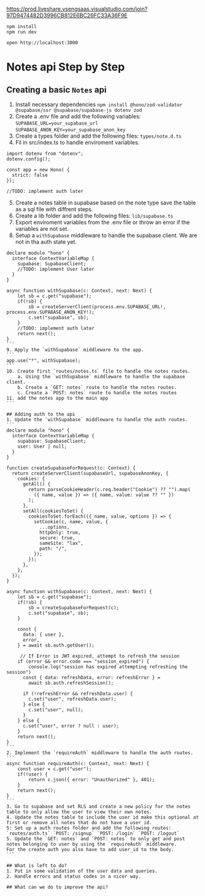 https://prod.liveshare.vsengsaas.visualstudio.com/join?97D9474482D3996CB812E6BC26FC33A36F9E
```
npm install
npm run dev
```

```
open http://localhost:3000
```

# Notes api Step by Step

## Creating a basic `Notes` api

1. Install necessary dependencies
   `npm install @hono/zod-validator @supabase/ssr @supabase/supabase-js dotenv zod`
2. Create a .env file and add the following variables:
   `SUPABASE_URL=your_supabase_url`
   `SUPABASE_ANON_KEY=your_supabase_anon_key`
3. Create a types folder and add the following files:
   `types/note.d.ts`
4. Fil in src/index.ts to handle enviroment variables.

```
import dotenv from "dotenv";
dotenv.config();

const app = new Hono( {
  strict: false
});

//TODO: implement auth later
```

5. Create a notes table in supabase based on the note type save the table as a sql file with diffrent steps.
6. Create a lib folder and add the following files:
   `lib/supabase.ts`
7. Export enviroment variables from the .env file or throw an error if the variables are not set.
8. Setup a `withSupabase` middleware to handle the supabase client. We are not in tha auth state yet.

````
declare module "hono" {
  interface ContextVariableMap {
    supabase: SupabaseClient;
    //TODO: implement User later
  }
}

async function withSupabase(c: Context, next: Next) {
    let sb = c.get("supabase");
    if(!sb) {
        sb = createServerClient(process.env.SUPABASE_URL!, process.env.SUPABASE_ANON_KEY!);
        c.set("supabase", sb);
    }
    //TODO: implement auth later
    return next();
}
```
9. Apply the `withSupabase` middleware to the app.
```
app.use("*", withSupabase);
```
10. Create first `routes/notes.ts` file to handle the notes routes.
    a. Using the `withSupabase` middleware to handle the supabase client.
    b. Create a `GET: notes` route to handle the notes routes.
    c. Create a `POST: notes` route to handle the notes routes
11. add the notes app to the main app
```

## Adding auth to the api
1. Update the `withSupabase` middleware to handle the auth routes.
```
declare module "hono" {
  interface ContextVariableMap {
    supabase: SupabaseClient;
    user: User | null;
  }
}

function createSupabaseForRequest(c: Context) {
  return createServerClient(supabaseUrl, supabaseAnonKey, {
    cookies: {
      getAll() {
        return parseCookieHeader(c.req.header("Cookie") ?? "").map(
          ({ name, value }) => ({ name, value: value ?? "" })
        );
      },
      setAll(cookiesToSet) {
        cookiesToSet.forEach(({ name, value, options }) => {
          setCookie(c, name, value, {
            ...options,
            httpOnly: true,
            secure: true,
            sameSite: "lax",
            path: "/",
          });
        });
      },
    },
  });
}

async function withSupabase(c: Context, next: Next) {
    let sb = c.get("supabase");
    if(!sb) {
        sb = createSupabaseForRequest(c);
        c.set("supabase", sb);
    }

    const {
      data: { user },
      error,
    } = await sb.auth.getUser();

     // If Error is JWT expired, attempt to refresh the session
    if (error && error.code === "session_expired") {
        console.log("session has expired attempting refreshing the session")
      const { data: refreshData, error: refreshError } =
        await sb.auth.refreshSession();

      if (!refreshError && refreshData.user) {
        c.set("user", refreshData.user);
      } else {
        c.set("user", null);
      }
    } else {
      c.set("user", error ? null : user);
    }
    return next();
}
```
2. Implement the `requireAuth` middleware to handle the auth routes.
```
async function requireAuth(c: Context, next: Next) {
    const user = c.get("user");
    if(!user) {
        return c.json({ error: "Unauthorized" }, 401);
    }
    return next();
}
```
3. Go to supabase and set RLS and create a new policy for the notes table to only allow the user to view their own notes.
4. Update the notes table to include the user id make this optional at first or remove all notes that do not have a user id.
5: Set up a auth routes folder and add the following routes:
`routes/auth.ts` `POST: /signup` `POST: /login` `POST: /logout`
5. Update the `GET: notes` and `POST: notes` to only get and post notes belonging to user by using the `requireAuth` middleware. 
For the create auth you also have to add user_id to the body.
```

## What is left to do?
1. Put in some validation of the user data and queries.
2. Handle errors and status codes in a nicer way.

## What can we do to improve the api?
